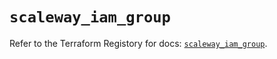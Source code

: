 # `scaleway_iam_group`

Refer to the Terraform Registory for docs: [`scaleway_iam_group`](https://registry.terraform.io/providers/scaleway/scaleway/2.39.0/docs/resources/iam_group).
